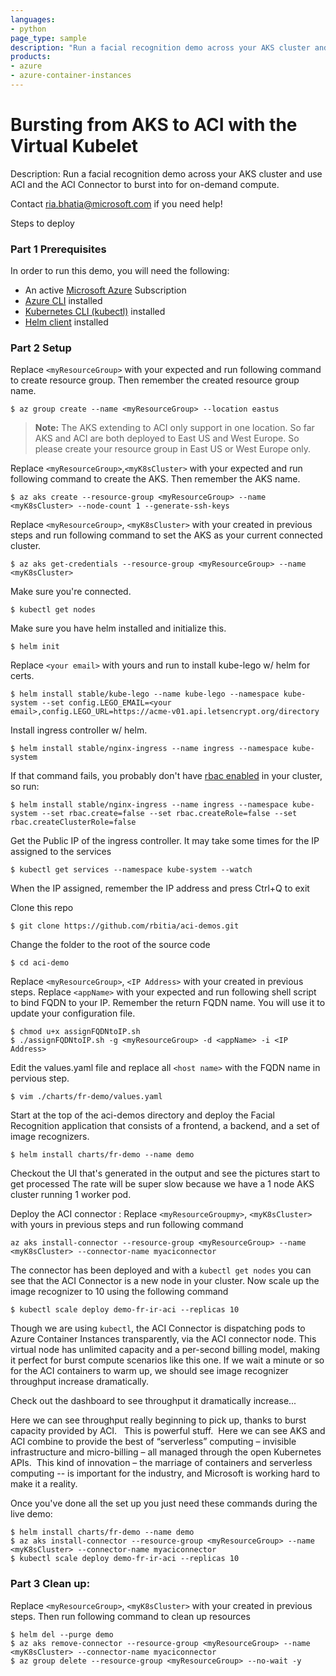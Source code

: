 ```yaml
---
languages:
- python
page_type: sample
description: "Run a facial recognition demo across your AKS cluster and use ACI and the ACI Connector to burst into for on-demand compute."
products:
- azure
- azure-container-instances
---
```


# Bursting from AKS to ACI with the Virtual Kubelet

Description: Run a facial recognition demo across your AKS cluster and use ACI and the ACI Connector to burst into for on-demand compute.

Contact ria.bhatia@microsoft.com if you need help!

Steps to deploy

### Part 1 Prerequisites

In order to run this demo, you will need the following:

- An active [Microsoft Azure](https://azure.microsoft.com/en-us/free "Microsoft Azure") Subscription
- [Azure CLI](https://docs.microsoft.com/en-us/cli/azure/overview?view=azure-cli-latest "Azure CLI") installed
- [Kubernetes CLI (kubectl)](https://kubernetes.io/docs/tasks/tools/install-kubectl/ "Kubernetes CLI (kubectl)") installed
- [Helm client](https://docs.helm.sh/using_helm/#installing-helm) installed

### Part 2 Setup
Replace `<myResourceGroup>` with your expected and run following command to create resource group. Then remember the created resource group name.

```
$ az group create --name <myResourceGroup> --location eastus
```

> **Note:** The AKS extending to ACI only support in one location. So far AKS and ACI are both deployed to East US and West Europe. So please create your resource group in East US or West Europe only.

Replace `<myResourceGroup>`,`<myK8sCluster>` with your expected and run following command to create the AKS. Then remember the AKS name.

```
$ az aks create --resource-group <myResourceGroup> --name <myK8sCluster> --node-count 1 --generate-ssh-keys
```

Replace `<myResourceGroup>`, `<myK8sCluster>` with your created in previous steps and run following command to set the AKS as your current connected cluster.

```
$ az aks get-credentials --resource-group <myResourceGroup> --name <myK8sCluster>
```

Make sure you're connected.

```
$ kubectl get nodes
```

Make sure you have helm installed and initialize this.
```
$ helm init
```

Replace `<your email>` with yours and run to install kube-lego w/ helm for certs.

```
$ helm install stable/kube-lego --name kube-lego --namespace kube-system --set config.LEGO_EMAIL=<your email>,config.LEGO_URL=https://acme-v01.api.letsencrypt.org/directory
```

Install ingress controller w/ helm.

```
$ helm install stable/nginx-ingress --name ingress --namespace kube-system
```

If that command fails, you probably don't have [rbac enabled](https://docs.microsoft.com/en-us/azure/aks/ingress#install-an-ingress-controller) in your cluster, so run:

```
$ helm install stable/nginx-ingress --name ingress --namespace kube-system --set rbac.create=false --set rbac.createRole=false --set rbac.createClusterRole=false
```

Get the Public IP of the ingress controller. It may take some times for the IP assigned to the services

```
$ kubectl get services --namespace kube-system --watch
```

When the IP assigned, remember the IP address and press Ctrl+Q to exit

Clone this repo
```
$ git clone https://github.com/rbitia/aci-demos.git
```

Change the folder to the root of the source code
```
$ cd aci-demo
```

Replace `<myResourceGroup>`, `<IP Address>` with your created in previous steps. Replace `<appName>` with your expected and run following shell script to bind FQDN to your IP. Remember the return FQDN name. You will use it to update your configuration file.

```
$ chmod u+x assignFQDNtoIP.sh
$ ./assignFQDNtoIP.sh -g <myResourceGroup> -d <appName> -i <IP Address>
```

Edit the values.yaml file and replace all `<host name>` with the FQDN name in pervious step.
```
$ vim ./charts/fr-demo/values.yaml 
```

Start at the top of the aci-demos directory and deploy the Facial Recognition application that consists of a frontend, a backend, and a set of image recognizers.

```
$ helm install charts/fr-demo --name demo
```

Checkout the UI that's generated in the output and see the pictures start to get processed
The rate will be super slow because we have a 1 node AKS cluster running 1 worker pod.

Deploy the ACI connector :
Replace `<myResourceGroupmy>`, `<myK8sCluster>` with yours in previous steps and run following command

```
az aks install-connector --resource-group <myResourceGroup> --name <myK8sCluster> --connector-name myaciconnector
```

The connector has been deployed and with a `kubectl get nodes` you can see that the ACI Connector is a new node in your cluster. Now scale up the image recognizer to 10 using the following command

```
$ kubectl scale deploy demo-fr-ir-aci --replicas 10
```
Though we are using `kubectl`, the ACI Connector is dispatching pods to Azure Container Instances transparently, via the ACI connector node.
This virtual node has unlimited capacity and a per-second billing model, making it perfect for burst compute scenarios like this one.
If we wait a minute or so for the ACI containers to warm up, we should see image recognizer throughput increase dramatically.

Check out the dashboard to see throughput it dramatically increase...

Here we can see throughput really beginning to pick up, thanks to burst capacity provided by ACI.
 
This is powerful stuff.  Here we can see AKS and ACI combine to provide the best of “serverless” computing – invisible infrastructure and micro-billing – all managed through the open Kubernetes APIs.  This kind of innovation – the marriage of containers and serverless computing -- is important for the industry, and Microsoft is working hard to make it a reality.


Once you've done all the set up you just need these commands during the live demo:
```
$ helm install charts/fr-demo --name demo
$ az aks install-connector --resource-group <myResourceGroup> --name <myK8sCluster> --connector-name myaciconnector
$ kubectl scale deploy demo-fr-ir-aci --replicas 10
```


### Part 3 Clean up:

Replace `<myResourceGroup>`, `<myK8sCluster>` with your created in previous steps. Then run following command to clean up resources

```
$ helm del --purge demo
$ az aks remove-connector --resource-group <myResourceGroup> --name <myK8sCluster> --connector-name myaciconnector
$ az group delete --resource-group <myResourceGroup> --no-wait -y
```
